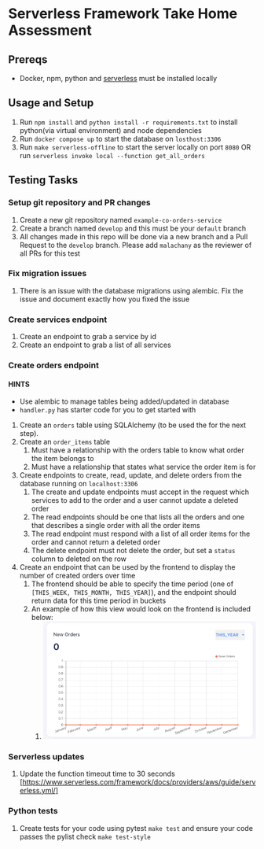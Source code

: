 # Serverless Framework Take Home Assessment

## Prereqs

- Docker, npm, python and [serverless](https://www.serverless.com/framework/docs/getting-started) must be installed locally

## Usage and Setup

1. Run `npm install` and `python install -r requirements.txt` to install python(via virtual environment) and node dependencies
2. Run `docker compose up` to start the database on `losthost:3306`
3. Run `make serverless-offline` to start the server locally on port `8080` OR run `serverless invoke local --function get_all_orders`

## Testing Tasks

### Setup git repository and PR changes

1. Create a new git repository named `example-co-orders-service`
2. Create a branch named `develop` and this must be your `default` branch
3. All changes made in this repo will be done via a new branch and a Pull Request to the `develop` branch. Please add `malachany` as the reviewer of all PRs for this test

### Fix migration issues

1. There is an issue with the database migrations using alembic. Fix the issue and document exactly how you fixed the issue

### Create services endpoint

1. Create an endpoint to grab a service by id
2. Create an endpoint to grab a list of all services

### Create orders endpoint

#### HINTS

- Use alembic to manage tables being added/updated in database
- `handler.py` has starter code for you to get started with

1. Create an `orders` table using SQLAlchemy (to be used the for the next step).
2. Create an `order_items` table
   1. Must have a relationship with the orders table to know what order the item belongs to
   2. Must have a relationship that states what service the order item is for
3. Create endpoints to create, read, update, and delete orders from the database running on `localhost:3306`
   1. The create and update endpoints must accept in the request which services to add to the order and a user cannot update a deleted order
   2. The read endpoints should be one that lists all the orders and one that describes a single order with all the order items
   3. The read endpoint must respond with a list of all order items for the order and cannot return a deleted order
   4. The delete endpoint must not delete the order, but set a `status` column to deleted on the row
4. Create an endpoint that can be used by the frontend to display the number of created orders over time
   1. The frontend should be able to specify the time period (one of `[THIS_WEEK, THIS_MONTH, THIS_YEAR]`), and the endpoint should return data for this time period in buckets
   2. An example of how this view would look on the frontend is included below:
      1. ![](./images/orders_graph.png)

### Serverless updates

1. Update the function timeout time to 30 seconds [https://www.serverless.com/framework/docs/providers/aws/guide/serverless.yml/]

### Python tests

1. Create tests for your code using pytest `make test` and ensure your code passes the pylist check `make test-style`
